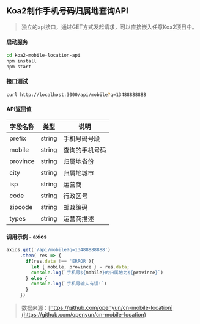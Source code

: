 ## Koa2制作手机号码归属地查询API

> 独立的api接口，通过GET方式发起请求，可以直接嵌入任意Koa2项目中。

#### 启动服务

```bash
cd koa2-mobile-location-api
npm install
npm start
```

#### 接口测试

```bash
curl http://localhost:3000/api/mobile?q=13488888888
```

#### API返回值

| 字段名称 | 类型 | 说明 |
|---------|-----|------|
| prefix | string | 手机号码号段 |
| mobile | string | 查询的手机号码 |
| province | string | 归属地省份 |
| city | string | 归属地城市 |
| isp | string | 运营商 |
| code | string | 行政区号 |
| zipcode | string | 邮政编码 |
| types | string | 运营商描述 |

#### 调用示例 - axios

```javascript
axios.get('/api/mobile?q=13488888888')
     .then( res => {
       if(res.data !== 'ERROR'){
         let { mobile, province } = res.data;
         console.log(`手机号${mobile}的归属地为${province}`)
       } else {
         console.log(`手机号输入有误!`)
       }
     })
```

> 数据来源：[https://github.com/openyun/cn-mobile-location](https://github.com/openyun/cn-mobile-location)

